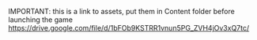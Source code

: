 IMPORTANT: this is a link to assets, put them in Content folder before launching the game
https://drive.google.com/file/d/1bFOb9KSTRR1vnun5PG_ZVH4jOv3xQ7tc/

